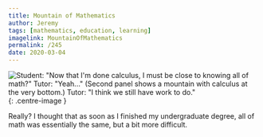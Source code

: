 ```yaml
---
title: Mountain of Mathematics
author: Jeremy
tags: [mathematics, education, learning]
imagelink: MountainOfMathematics
permalink: /245
date: 2020-03-04
---
```


![Student: "Now that I'm done calculus, I must be close to knowing all of math?" Tutor: "Yeah..." (Second panel shows a mountain with calculus at the very bottom.) Tutor: "I think we still have work to do."](https://res.cloudinary.com/dh3hm8pb7/image/upload/c_scale,q_auto:best,w_615/v1535842782/Handwaving/Published/MountainOfMathematics.png){: .centre-image }

Really? I thought that as soon as I finished my undergraduate degree, all of math was essentially the same, but a bit more difficult.
